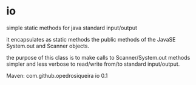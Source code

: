# io

simple static methods for java standard input/output

it encapsulates as static methods the public methods of
the JavaSE System.out and Scanner objects.

the purpose of this class is to make calls to
Scanner/System.out methods simpler and
less verbose to read/write from/to standard input/output.

Maven:
   <dependency>
      <groupId>com.github.opedrosiqueira</groupId>
      <artifactId>io</artifactId>
      <version>0.1</version>
   </dependency>
